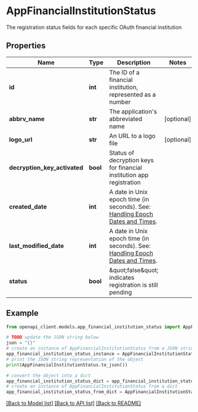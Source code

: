 # AppFinancialInstitutionStatus

The registration status fields for each specific OAuth financial institution

## Properties

Name | Type | Description | Notes
------------ | ------------- | ------------- | -------------
**id** | **int** | The ID of a financial institution, represented as a number | 
**abbrv_name** | **str** | The application&#39;s abbreviated name | [optional] 
**logo_url** | **str** | An URL to a logo file | [optional] 
**decryption_key_activated** | **bool** | Status of decryption keys for financial institution app registration | 
**created_date** | **int** | A date in Unix epoch time (in seconds). See: [Handling Epoch Dates and Times](https://developer.mastercard.com/open-banking-us/documentation/codes-and-formats/). | 
**last_modified_date** | **int** | A date in Unix epoch time (in seconds). See: [Handling Epoch Dates and Times](https://developer.mastercard.com/open-banking-us/documentation/codes-and-formats/). | 
**status** | **bool** | \&quot;false\&quot; indicates registration is still pending | 

## Example

```python
from openapi_client.models.app_financial_institution_status import AppFinancialInstitutionStatus

# TODO update the JSON string below
json = "{}"
# create an instance of AppFinancialInstitutionStatus from a JSON string
app_financial_institution_status_instance = AppFinancialInstitutionStatus.from_json(json)
# print the JSON string representation of the object
print(AppFinancialInstitutionStatus.to_json())

# convert the object into a dict
app_financial_institution_status_dict = app_financial_institution_status_instance.to_dict()
# create an instance of AppFinancialInstitutionStatus from a dict
app_financial_institution_status_from_dict = AppFinancialInstitutionStatus.from_dict(app_financial_institution_status_dict)
```
[[Back to Model list]](../README.md#documentation-for-models) [[Back to API list]](../README.md#documentation-for-api-endpoints) [[Back to README]](../README.md)


